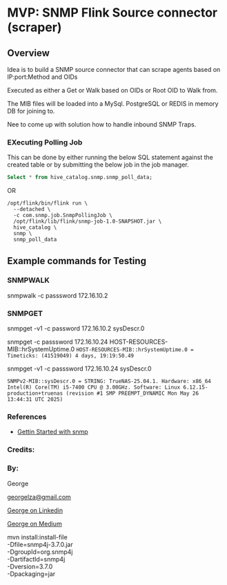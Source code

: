 # MVP: SNMP Flink Source connector (scraper)

## Overview

Idea is to build a SNMP source connector that can scrape agents based on IP:port:Method and OIDs

Executed as either a Get or Walk based on OIDs or Root OID to Walk from.

The MIB files will be loaded into a MySql. PostgreSQL or REDIS in memory DB for joining to.

Nee to come up with solution how to handle inbound SNMP Traps.


### EXecuting Polling Job

This can be done by either running the below SQL statement against the created table or by submitting the below job in the job manager.

```SQL
Select * from hive_catalog.snmp.snmp_poll_data;
```

OR

```SHELL
/opt/flink/bin/flink run \
  --detached \
  -c com.snmp.job.SnmpPollingJob \
  /opt/flink/lib/flink/snmp-job-1.0-SNAPSHOT.jar \
  hive_catalog \
  snmp \
  snmp_poll_data
```


## Example commands for Testing

### SNMPWALK

snmpwalk -c passsword 172.16.10.2

### SNMPGET

snmpget -v1 -c password 172.16.10.2 sysDescr.0

snmpget -c passsword 172.16.10.24 HOST-RESOURCES-MIB::hrSystemUptime.0
`HOST-RESOURCES-MIB::hrSystemUptime.0 = Timeticks: (41519049) 4 days, 19:19:50.49`


snmpget -v1 -c passsword 172.16.10.24 sysDescr.0

`SNMPv2-MIB::sysDescr.0 = STRING: TrueNAS-25.04.1. Hardware: x86_64 Intel(R) Core(TM) i5-7400 CPU @ 3.00GHz. Software: Linux 6.12.15-production+truenas (revision #1 SMP PREEMPT_DYNAMIC Mon May 26 13:44:31 UTC 2025)`


### References

- [Gettin Started with snmp](https://www.easysnmp.com/tutorial/getting-snmp-data/)



### Credits:



### By:

George

[georgelza@gmail.com](georgelza@gmail.com)

[George on Linkedin](https://www.linkedin.com/in/george-leonard-945b502/)

[George on Medium](https://medium.com/@georgelza)



mvn install:install-file \
  -Dfile=snmp4j-3.7.0.jar \
  -DgroupId=org.snmp4j \
  -DartifactId=snmp4j \
  -Dversion=3.7.0 \
  -Dpackaging=jar